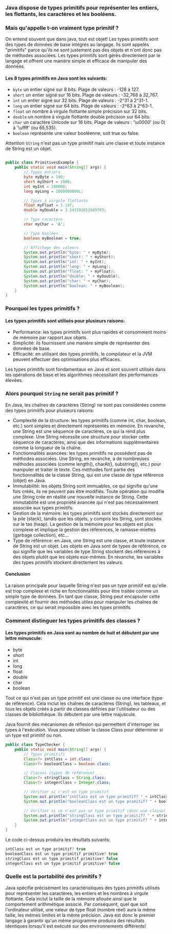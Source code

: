 ### Java dispose de types primitifs pour représenter les entiers, les flottants, les caractères et les booléens.  
### Mais qu'appelle t-on vraiment type primitif ?  

On entend souvent que dans java, tout est objet! Les types primitifs sont des types de données de base intégrés au langage. Ils sont appelés "primitifs" parce qu'ils ne sont justement pas des objets et n'ont donc pas de méthodes associées. Les types primitifs sont gérés directement par le langage et offrent une manière simple et efficace de manipuler des données.  

#### Les 8 types primitifs en Java sont les suivants:

- `byte` un entier signé sur 8 bits. Plage de valeurs : -128 à 127.
- `short` un entier signé sur 16 bits. Plage de valeurs : -32,768 à 32,767.
- `int` un entier signé sur 32 bits. Plage de valeurs : -2^31 à 2^31-1.
- `long` un entier signé sur 64 bits. Plage de valeurs : -2^63 à 2^63-1.
- `float` un nombre à virgule flottante simple précision sur 32 bits.
- `double` un nombre à virgule flottante double précision sur 64 bits.
- `char` un caractère Unicode sur 16 bits. Plage de valeurs : '\u0000' (ou 0) à '\uffff' (ou 65,535).
- `boolean` représente une valeur booléenne, soit true ou false.
  

Attention `String` n'est pas un type primitif mais une classe et toute instance de String est un objet.  

```java

public class PrimitivesExample {
    public static void main(String[] args) {
        // Types entiers
        byte myByte = 100;
        short myShort = 1000;
        int myInt = 100000;
        long myLong = 1000000000L;

        // Types à virgule flottante
        float myFloat = 3.14f;
        double myDouble = 3.141592653589793;

        // Type caractère
        char myChar = 'A';

        // Type booléen
        boolean myBoolean = true;

        // Affichage des valeurs
        System.out.println("byte: " + myByte);
        System.out.println("short: " + myShort);
        System.out.println("int: " + myInt);
        System.out.println("long: " + myLong);
        System.out.println("float: " + myFloat);
        System.out.println("double: " + myDouble);
        System.out.println("char: " + myChar);
        System.out.println("boolean: " + myBoolean);
    }
}

```

### Pourquoi les types primitifs ?  

#### Les types primitifs sont utilisés pour plusieurs raisons:

- Performance: les types primitifs sont plus rapides et consomment moins de mémoire par rapport aux objets.
- Simplicité: ils fournissent une manière simple de représenter des données de base.
- Efficacité: en utilisant des types primitifs, le compilateur et la JVM peuvent effectuer des optimisations plus efficaces.  
  
Les types primitifs sont fondamentaux en Java et sont souvent utilisés dans les opérations de base et les algorithmes nécessitant des performances élevées.


### Alors pourquoi `String` ne serait pas primitif ?


En Java, les chaînes de caractères (String) ne sont pas considérées comme des types primitifs pour plusieurs raisons:  


- Complexité de la structure: les types primitifs (comme int, char, boolean, etc.) sont simples et directement représentés en mémoire. En revanche, une String est une séquence de caractères, ce qui la rend plus complexe. Une String nécessite une structure pour stocker cette séquence de caractères, ainsi que des informations supplémentaires comme la longueur de la chaîne.  
- Fonctionnalités avancées: les types primitifs ne possèdent pas de méthodes associées. Une String, en revanche, a de nombreuses méthodes associées (comme length(), charAt(), substring(), etc.) pour manipuler et traiter le texte. Ces méthodes font partie des fonctionnalités de la classe String, qui est une classe de type référence (objet) en Java.
- Immutabilité: les objets String sont immuables, ce qui signifie qu'une fois créés, ils ne peuvent pas être modifiés. Toute opération qui modifie une String crée en réalité une nouvelle instance de String. Cette immutabilité est une propriété avancée qui n'est pas nécessairement associée aux types primitifs.
- Gestion de la mémoire: les types primitifs sont stockés directement sur la pile (stack), tandis que les objets, y compris les String, sont stockés sur le tas (heap). La gestion de la mémoire pour les objets est plus complexe et implique la gestion des références, le ramasse-miettes (garbage collection), etc...
- Type de référence: en Java, une String est une classe, et toute instance de String est un objet. Les objets en Java sont de types de référence, ce qui signifie que les variables de type String stockent des références à des objets plutôt que les objets eux-mêmes. En revanche, les variables des types primitifs stockent directement les valeurs.  

#### Conclusion  

La raison principale pour laquelle String n'est pas un type primitif est qu'elle est trop complexe et riche en fonctionnalités pour être traitée comme un simple type de données. En tant que classe, String peut encapsuler cette complexité et fournir des méthodes utiles pour manipuler les chaînes de caractères, ce qui serait impossible avec les types primitifs.  

### Comment distinguer les types primitifs des classes ?


####  Les types primitifs en Java sont au nombre de huit et débutent par une lettre minuscule:

- byte  
- short  
- int  
- long  
- float  
- double  
- char   
- boolean  
  
Tout ce qui n'est pas un type primitif est une classe ou une interface (type de référence). Cela inclut les chaînes de caractères (String), les tableaux, et tous les objets créés à partir de classes définies par l'utilisateur ou des classes de bibliothèque. Ils débutent par une lettre majuscule.   

Java fournit des mécanismes de réflexion qui permettent d'interroger les types à l'exécution. Vous pouvez utiliser la classe Class pour déterminer si un type est primitif ou non.  

```java
public class TypeChecker {
    public static void main(String[] args) {
        // Types primitifs
        Class<?> intClass = int.class;
        Class<?> booleanClass = boolean.class;

        // Classes (types de référence)
        Class<?> stringClass = String.class;
        Class<?> integerClass = Integer.class;

        // Vérifier si c'est un type primitif
        System.out.println("intClass est un type primitif? " + intClass.isPrimitive());
        System.out.println("booleanClass est un type primitif? " + booleanClass.isPrimitive());

        // Vérifier si ce n'est pas un type primitif (donc une classe)
        System.out.println("stringClass est un type primitif? " + stringClass.isPrimitive());
        System.out.println("integerClass est un type primitif? " + integerClass.isPrimitive());
    }
}


```

Le code ci-dessus produira les résultats suivants:  


```csharp
intClass est un type primitif? true
booleanClass est un type primitif primitive? true
stringClass est un type primitif primitive? false
integerClass est un type primitif primitive? false

```

### Quelle est la portabilité des primitifs ?  
  
Java spécifie précisément les caractéristiques des types primitifs utilisés pour représenter les caractères, les entiers et les nombres à virgule flottante. Cela inclut la taille de la mémoire allouée ainsi que le comportement arithmétique associé. Par conséquent, quel que soit l'ordinateur utilisé, une valeur de type float (nombre réel) aura la même taille, les mêmes limites et la même précision. Java est donc le premier langage à garantir qu'un même programme produira des résultats identiques lorsqu'il est exécuté sur des environnements différents!  

